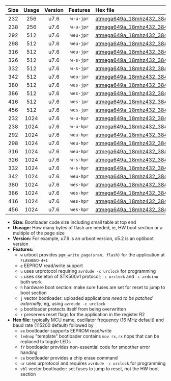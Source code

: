 |Size|Usage|Version|Features|Hex file|
|:-:|:-:|:-:|:-:|:--|
|232|256|u7.6|`w-u-jpr`|[atmega649a_18mhz432_38400bps_ur_vbl.hex](https://raw.githubusercontent.com/stefanrueger/urboot/main/atmega649a_18mhz432_38400bps_ur_vbl.hex)|
|238|256|u7.6|`w-u-jpr`|[atmega649a_18mhz432_38400bps_lednop_ur_vbl.hex](https://raw.githubusercontent.com/stefanrueger/urboot/main/atmega649a_18mhz432_38400bps_lednop_ur_vbl.hex)|
|292|512|u7.6|`weu-jpr`|[atmega649a_18mhz432_38400bps_ee_ur_vbl.hex](https://raw.githubusercontent.com/stefanrueger/urboot/main/atmega649a_18mhz432_38400bps_ee_ur_vbl.hex)|
|298|512|u7.6|`weu-jpr`|[atmega649a_18mhz432_38400bps_ee_lednop_ur_vbl.hex](https://raw.githubusercontent.com/stefanrueger/urboot/main/atmega649a_18mhz432_38400bps_ee_lednop_ur_vbl.hex)|
|316|512|u7.6|`weu-jpr`|[atmega649a_18mhz432_38400bps_ee_lednop_fr_ur_vbl.hex](https://raw.githubusercontent.com/stefanrueger/urboot/main/atmega649a_18mhz432_38400bps_ee_lednop_fr_ur_vbl.hex)|
|326|512|u7.6|`w-s-jpr`|[atmega649a_18mhz432_38400bps_vbl.hex](https://raw.githubusercontent.com/stefanrueger/urboot/main/atmega649a_18mhz432_38400bps_vbl.hex)|
|332|512|u7.6|`w-s-jpr`|[atmega649a_18mhz432_38400bps_lednop_vbl.hex](https://raw.githubusercontent.com/stefanrueger/urboot/main/atmega649a_18mhz432_38400bps_lednop_vbl.hex)|
|342|512|u7.6|`weu-jpr`|[atmega649a_18mhz432_38400bps_ee_lednop_fr_ce_ur_vbl.hex](https://raw.githubusercontent.com/stefanrueger/urboot/main/atmega649a_18mhz432_38400bps_ee_lednop_fr_ce_ur_vbl.hex)|
|380|512|u7.6|`wes-jpr`|[atmega649a_18mhz432_38400bps_ee_vbl.hex](https://raw.githubusercontent.com/stefanrueger/urboot/main/atmega649a_18mhz432_38400bps_ee_vbl.hex)|
|386|512|u7.6|`wes-jpr`|[atmega649a_18mhz432_38400bps_ee_lednop_vbl.hex](https://raw.githubusercontent.com/stefanrueger/urboot/main/atmega649a_18mhz432_38400bps_ee_lednop_vbl.hex)|
|416|512|u7.6|`wes-jpr`|[atmega649a_18mhz432_38400bps_ee_lednop_fr_vbl.hex](https://raw.githubusercontent.com/stefanrueger/urboot/main/atmega649a_18mhz432_38400bps_ee_lednop_fr_vbl.hex)|
|456|512|u7.6|`wes-jpr`|[atmega649a_18mhz432_38400bps_ee_lednop_fr_ce_vbl.hex](https://raw.githubusercontent.com/stefanrueger/urboot/main/atmega649a_18mhz432_38400bps_ee_lednop_fr_ce_vbl.hex)|
|232|1024|u7.6|`w-u-hpr`|[atmega649a_18mhz432_38400bps_ur.hex](https://raw.githubusercontent.com/stefanrueger/urboot/main/atmega649a_18mhz432_38400bps_ur.hex)|
|238|1024|u7.6|`w-u-hpr`|[atmega649a_18mhz432_38400bps_lednop_ur.hex](https://raw.githubusercontent.com/stefanrueger/urboot/main/atmega649a_18mhz432_38400bps_lednop_ur.hex)|
|292|1024|u7.6|`weu-hpr`|[atmega649a_18mhz432_38400bps_ee_ur.hex](https://raw.githubusercontent.com/stefanrueger/urboot/main/atmega649a_18mhz432_38400bps_ee_ur.hex)|
|298|1024|u7.6|`weu-hpr`|[atmega649a_18mhz432_38400bps_ee_lednop_ur.hex](https://raw.githubusercontent.com/stefanrueger/urboot/main/atmega649a_18mhz432_38400bps_ee_lednop_ur.hex)|
|316|1024|u7.6|`weu-hpr`|[atmega649a_18mhz432_38400bps_ee_lednop_fr_ur.hex](https://raw.githubusercontent.com/stefanrueger/urboot/main/atmega649a_18mhz432_38400bps_ee_lednop_fr_ur.hex)|
|326|1024|u7.6|`w-s-hpr`|[atmega649a_18mhz432_38400bps.hex](https://raw.githubusercontent.com/stefanrueger/urboot/main/atmega649a_18mhz432_38400bps.hex)|
|332|1024|u7.6|`w-s-hpr`|[atmega649a_18mhz432_38400bps_lednop.hex](https://raw.githubusercontent.com/stefanrueger/urboot/main/atmega649a_18mhz432_38400bps_lednop.hex)|
|342|1024|u7.6|`weu-hpr`|[atmega649a_18mhz432_38400bps_ee_lednop_fr_ce_ur.hex](https://raw.githubusercontent.com/stefanrueger/urboot/main/atmega649a_18mhz432_38400bps_ee_lednop_fr_ce_ur.hex)|
|380|1024|u7.6|`wes-hpr`|[atmega649a_18mhz432_38400bps_ee.hex](https://raw.githubusercontent.com/stefanrueger/urboot/main/atmega649a_18mhz432_38400bps_ee.hex)|
|386|1024|u7.6|`wes-hpr`|[atmega649a_18mhz432_38400bps_ee_lednop.hex](https://raw.githubusercontent.com/stefanrueger/urboot/main/atmega649a_18mhz432_38400bps_ee_lednop.hex)|
|416|1024|u7.6|`wes-hpr`|[atmega649a_18mhz432_38400bps_ee_lednop_fr.hex](https://raw.githubusercontent.com/stefanrueger/urboot/main/atmega649a_18mhz432_38400bps_ee_lednop_fr.hex)|
|456|1024|u7.6|`wes-hpr`|[atmega649a_18mhz432_38400bps_ee_lednop_fr_ce.hex](https://raw.githubusercontent.com/stefanrueger/urboot/main/atmega649a_18mhz432_38400bps_ee_lednop_fr_ce.hex)|

- **Size:** Bootloader code size including small table at top end
- **Useage:** How many bytes of flash are needed, ie, HW boot section or a multiple of the page size
- **Version:** For example, u7.6 is an urboot version, o5.2 is an optiboot version
- **Features:**
  + `w` urboot provides `pgm_write_page(sram, flash)` for the application at `FLASHEND-4+1`
  + `e` EEPROM read/write support
  + `u` uses urprotocol requiring `avrdude -c urclock` for programming
  + `s` uses skeleton of STK500v1 protocol; `-c urclock` and `-c arduino` both work
  + `h` hardware boot section: make sure fuses are set for reset to jump to boot section
  + `j` vector bootloader: uploaded applications *need to be patched externally*, eg, using `avrdude -c urclock`
  + `p` bootloader protects itself from being overwritten
  + `r` preserves reset flags for the application in the register R2
- **Hex file:** typically MCU name, oscillator frequency (16 MHz default) and baud rate (115200 default) followed by
  + `ee` bootloader supports EEPROM read/write
  + `lednop` "template" bootloader contains `mov rx,rx` nops that can be replaced to toggle LEDs
  + `fr` bootloader provides non-essential code for smoother error handing
  + `ce` bootloader provides a chip erase command
  + `ur` uses urprotocol and requires `avrdude -c urclock` for programming
  + `vbl` vector bootloader: set fuses to jump to reset, not the HW boot section
